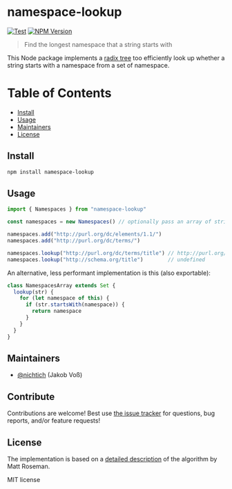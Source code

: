 # namespace-lookup

[![Test](https://github.com/gbv/namespace-lookup/actions/workflows/test.yml/badge.svg?branch=dev)](https://github.com/gbv/namespace-lookup/actions/workflows/test.yml)
[![NPM Version](http://img.shields.io/npm/v/namespace-lookup.svg?style=flat)](https://www.npmjs.org/package/namespace-lookup)

> Find the longest namespace that a string starts with

This Node package implements a [radix tree](https://en.wikipedia.org/wiki/Radix_tree) too efficiently look up whether a string starts with a namespace from a set of namespace.

# Table of Contents

- [Install](#install)
- [Usage](#usage)
- [Maintainers](#maintainers)
- [License](#license)

## Install 

```bash
npm install namespace-lookup
```

## Usage

~~~js
import { Namespaces } from "namespace-lookup"

const namespaces = new Namespaces() // optionally pass an array of strings

namespaces.add("http://purl.org/dc/elements/1.1/")
namespaces.add("http://purl.org/dc/terms/")

namespaces.lookup("http://purl.org/dc/terms/title") // http://purl.org/dc/terms/
namespaces.lookup("http://schema.org/title")        // undefined
~~~

An alternative, less performant implementation is this (also exportable):

~~~js
class NamespacesArray extends Set {
  lookup(str) {
    for (let namespace of this) {
      if (str.startsWith(namespace)) {
        return namespace
      }
    }
  }
}
~~~

## Maintainers

- [@nichtich](https://github.com/nichtich) (Jakob Voß)

## Contribute

Contributions are welcome! Best use [the issue tracker](https://github.com/gbv/namespace-lookup/issues) for questions, bug reports, and/or feature requests!

## License

The implementation is based on a [detailed description](https://mroseman.com/blog/autocomplete-radix-tree/) of the algorithm by Matt Roseman.

MIT license
